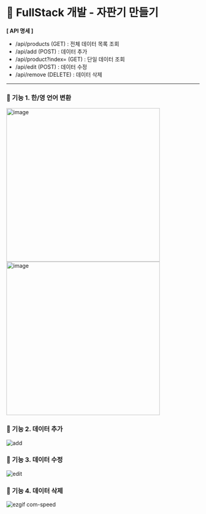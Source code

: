 # 🍔 FullStack 개발 - 자판기 만들기

<strong>[ API 명세 ]</strong>
- /api/products (GET) : 전체 데이터 목록 조회
- /api/add (POST) : 데이터 추가
- /api/product?index= (GET) : 단일 데이터 조회
- /api/edit (POST) : 데이터 수정
- /api/remove (DELETE) : 데이터 삭제

<hr>

### 📍 기능 1. 한/영 언어 변환<br>
<img width="400" alt="image" src="https://github.com/user-attachments/assets/95af21db-9b08-47ba-8e67-0499471f4ba0" />
<br>
<img width="400" alt="image" src="https://github.com/user-attachments/assets/9b0271c4-b984-450b-a078-426a15cf404e" />


### 📍 기능 2. 데이터 추가<br>
![add](https://github.com/user-attachments/assets/f66ed641-2a2b-430e-a4d1-64dbab96b0a7)


### 📍 기능 3. 데이터 수정<br>
![edit](https://github.com/user-attachments/assets/e893b9ab-7dd0-4b7b-b61b-91b75b94eb26)


### 📍 기능 4. 데이터 삭제<br>
![ezgif com-speed](https://github.com/user-attachments/assets/27508b74-0e81-4985-84ca-961f161000c3)
